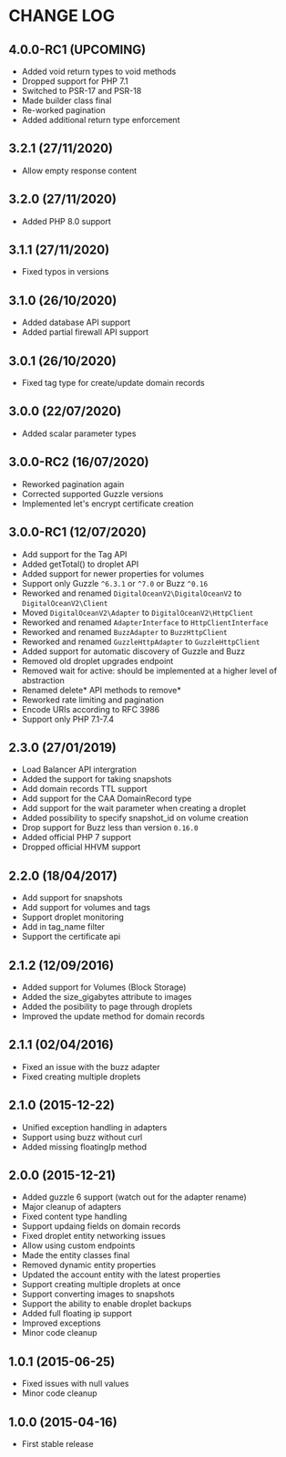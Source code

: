 CHANGE LOG
==========


## 4.0.0-RC1 (UPCOMING)

* Added void return types to void methods
* Dropped support for PHP 7.1
* Switched to PSR-17 and PSR-18
* Made builder class final
* Re-worked pagination
* Added additional return type enforcement


## 3.2.1 (27/11/2020)

* Allow empty response content


## 3.2.0 (27/11/2020)

* Added PHP 8.0 support


## 3.1.1 (27/11/2020)

* Fixed typos in versions


## 3.1.0 (26/10/2020)

* Added database API support
* Added partial firewall API support


## 3.0.1 (26/10/2020)

* Fixed tag type for create/update domain records


## 3.0.0 (22/07/2020)

* Added scalar parameter types


## 3.0.0-RC2 (16/07/2020)

* Reworked pagination again
* Corrected supported Guzzle versions
* Implemented let's encrypt certificate creation


## 3.0.0-RC1 (12/07/2020)

* Add support for the Tag API
* Added getTotal() to droplet API
* Added support for newer properties for volumes
* Support only Guzzle `^6.3.1` or `^7.0` or Buzz `^0.16`
* Reworked and renamed `DigitalOceanV2\DigitalOceanV2` to `DigitalOceanV2\Client`
* Moved `DigitalOceanV2\Adapter` to `DigitalOceanV2\HttpClient`
* Reworked and renamed `AdapterInterface` to `HttpClientInterface`
* Reworked and renamed `BuzzAdapter` to `BuzzHttpClient`
* Reworked and renamed `GuzzleHttpAdapter` to `GuzzleHttpClient`
* Added support for automatic discovery of Guzzle and Buzz
* Removed old droplet upgrades endpoint
* Removed wait for active: should be implemented at a higher level of abstraction
* Renamed delete* API methods to remove*
* Reworked rate limiting and pagination
* Encode URIs according to RFC 3986
* Support only PHP 7.1-7.4


## 2.3.0 (27/01/2019)

* Load Balancer API intergration
* Added the support for taking snapshots
* Add domain records TTL support
* Add support for the CAA DomainRecord type
* Add support for the wait parameter when creating a droplet
* Added possibility to specify snapshot_id on volume creation
* Drop support for Buzz less than version `0.16.0`
* Added official PHP 7 support
* Dropped official HHVM support


## 2.2.0 (18/04/2017)

* Add support for snapshots
* Add support for volumes and tags
* Support droplet monitoring
* Add in tag_name filter
* Support the certificate api


## 2.1.2 (12/09/2016)

* Added support for Volumes (Block Storage)
* Added the size_gigabytes attribute to images
* Added the posibility to page through droplets
* Improved the update method for domain records


## 2.1.1 (02/04/2016)

* Fixed an issue with the buzz adapter
* Fixed creating multiple droplets


## 2.1.0 (2015-12-22)

* Unified exception handling in adapters
* Support using buzz without curl
* Added missing floatingIp method


## 2.0.0 (2015-12-21)

* Added guzzle 6 support (watch out for the adapter rename)
* Major cleanup of adapters
* Fixed content type handling
* Support updaing fields on domain records
* Fixed droplet entity networking issues
* Allow using custom endpoints
* Made the entity classes final
* Removed dynamic entity properties
* Updated the account entity with the latest properties
* Support creating multiple droplets at once
* Support converting images to snapshots
* Support the ability to enable droplet backups
* Added full floating ip support
* Improved exceptions
* Minor code cleanup


## 1.0.1 (2015-06-25)

* Fixed issues with null values
* Minor code cleanup


## 1.0.0 (2015-04-16)

* First stable release
